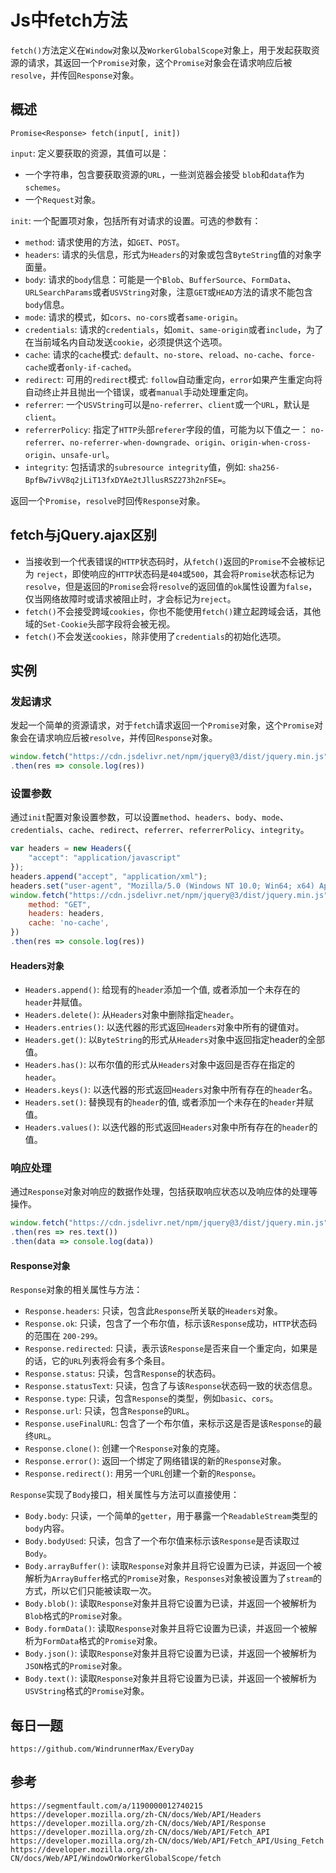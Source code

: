 # Js中fetch方法
`fetch()`方法定义在`Window`对象以及`WorkerGlobalScope`对象上，用于发起获取资源的请求，其返回一个`Promise`对象，这个`Promise`对象会在请求响应后被`resolve`，并传回`Response`对象。

## 概述
`Promise<Response> fetch(input[, init])`  

`input`: 定义要获取的资源，其值可以是：
* 一个字符串，包含要获取资源的`URL`，一些浏览器会接受 `blob`和`data`作为`schemes`。
* 一个`Request`对象。  

`init`: 一个配置项对象，包括所有对请求的设置。可选的参数有：
* `method`: 请求使用的方法，如`GET`、`POST`。
* `headers`: 请求的头信息，形式为`Headers`的对象或包含`ByteString`值的对象字面量。
* `body`: 请求的`body`信息：可能是一个`Blob`、`BufferSource`、`FormData`、`URLSearchParams`或者`USVString`对象，注意`GET`或`HEAD`方法的请求不能包含`body`信息。
* `mode`: 请求的模式，如`cors`、`no-cors`或者`same-origin`。
* `credentials`: 请求的`credentials`，如`omit`、`same-origin`或者`include`，为了在当前域名内自动发送`cookie`，必须提供这个选项。
* `cache`: 请求的`cache`模式: `default`、`no-store`、`reload`、`no-cache`、`force-cache`或者`only-if-cached`。
* `redirect`: 可用的`redirect`模式: `follow`自动重定向，`error`如果产生重定向将自动终止并且抛出一个错误，或者`manual`手动处理重定向。
* `referrer`: 一个`USVString`可以是`no-referrer`、`client`或一个`URL`，默认是 `client`。
* `referrerPolicy`: 指定了`HTTP`头部`referer`字段的值，可能为以下值之一： `no-referrer`、`no-referrer-when-downgrade`、`origin`、`origin-when-cross-origin`、`unsafe-url`。
* `integrity`: 包括请求的`subresource integrity`值，例如: `sha256-BpfBw7ivV8q2jLiT13fxDYAe2tJllusRSZ273h2nFSE=`。

返回一个`Promise`，`resolve`时回传`Response`对象。

## fetch与jQuery.ajax区别
* 当接收到一个代表错误的`HTTP`状态码时，从`fetch()`返回的`Promise`不会被标记为 `reject`，即使响应的`HTTP`状态码是`404`或`500`，其会将`Promise`状态标记为 `resolve`，但是返回的`Promise`会将`resolve`的返回值的`ok`属性设置为`false`，仅当网络故障时或请求被阻止时，才会标记为`reject`。
* `fetch()`不会接受跨域`cookies`，你也不能使用`fetch()`建立起跨域会话，其他域的`Set-Cookie`头部字段将会被无视。
* `fetch()`不会发送`cookies`，除非使用了`credentials`的初始化选项。

## 实例

### 发起请求
发起一个简单的资源请求，对于`fetch`请求返回一个`Promise`对象，这个`Promise`对象会在请求响应后被`resolve`，并传回`Response`对象。

```javascript
window.fetch("https://cdn.jsdelivr.net/npm/jquery@3/dist/jquery.min.js")
.then(res => console.log(res))
```
### 设置参数

通过`init`配置对象设置参数，可以设置`method`、`headers`、`body`、`mode`、`credentials`、`cache`、`redirect`、`referrer`、`referrerPolicy`、`integrity`。

```javascript
var headers = new Headers({
    "accept": "application/javascript" 
});
headers.append("accept", "application/xml");
headers.set("user-agent", "Mozilla/5.0 (Windows NT 10.0; Win64; x64) AppleWebKit/537.36 (KHTML, like Gecko) Chrome/81.0.4044.92 Safari/537.36");
window.fetch("https://cdn.jsdelivr.net/npm/jquery@3/dist/jquery.min.js", {
    method: "GET",
    headers: headers,
    cache: 'no-cache',
})
.then(res => console.log(res))
```

#### Headers对象
* `Headers.append()`: 给现有的`header`添加一个值, 或者添加一个未存在的`header`并赋值。
* `Headers.delete()`: 从`Headers`对象中删除指定`header`。
* `Headers.entries()`: 以迭代器的形式返回`Headers`对象中所有的键值对。
* `Headers.get()`: 以`ByteString`的形式从`Headers`对象中返回指定header的全部值。
* `Headers.has()`: 以布尔值的形式从`Headers`对象中返回是否存在指定的`header`。
* `Headers.keys()`: 以迭代器的形式返回`Headers`对象中所有存在的`header`名。
* `Headers.set()`: 替换现有的`header`的值, 或者添加一个未存在的`header`并赋值。
* `Headers.values()`: 以迭代器的形式返回`Headers`对象中所有存在的`header`的值。


### 响应处理

通过`Response`对象对响应的数据作处理，包括获取响应状态以及响应体的处理等操作。

```javascript
window.fetch("https://cdn.jsdelivr.net/npm/jquery@3/dist/jquery.min.js")
.then(res => res.text())
.then(data => console.log(data))
```

#### Response对象
`Response`对象的相关属性与方法：
* `Response.headers`: 只读，包含此`Response`所关联的`Headers`对象。
* `Response.ok`: 只读，包含了一个布尔值，标示该`Response`成功，`HTTP`状态码的范围在 `200-299`。
* `Response.redirected`: 只读，表示该`Response`是否来自一个重定向，如果是的话，它的`URL`列表将会有多个条目。
* `Response.status`: 只读，包含`Response`的状态码。
* `Response.statusText`: 只读，包含了与该`Response`状态码一致的状态信息。
* `Response.type`: 只读，包含`Response`的类型，例如`basic`、`cors`。
* `Response.url`: 只读，包含`Response`的`URL`。
* `Response.useFinalURL`: 包含了一个布尔值，来标示这是否是该`Response`的最终`URL`。
* `Response.clone()`: 创建一个`Response`对象的克隆。
* `Response.error()`: 返回一个绑定了网络错误的新的`Response`对象。
* `Response.redirect()`: 用另一个`URL`创建一个新的`Response`。

`Response`实现了`Body`接口，相关属性与方法可以直接使用：
* `Body.body`: 只读，一个简单的`getter`，用于暴露一个`ReadableStream`类型的`body`内容。
* `Body.bodyUsed`: 只读，包含了一个布尔值来标示该`Response`是否读取过`Body`。
* `Body.arrayBuffer()`: 读取`Response`对象并且将它设置为已读，并返回一个被解析为`ArrayBuffer`格式的`Promise`对象，`Responses`对象被设置为了`stream`的方式，所以它们只能被读取一次。
* `Body.blob()`: 
读取`Response`对象并且将它设置为已读，并返回一个被解析为`Blob`格式的`Promise`对象。
* `Body.formData()`: 
读取`Response`对象并且将它设置为已读，并返回一个被解析为`FormData`格式的`Promise`对象。
* `Body.json()`: 
读取`Response`对象并且将它设置为已读，并返回一个被解析为`JSON`格式的`Promise`对象。
* `Body.text()`: 
读取`Response`对象并且将它设置为已读，并返回一个被解析为`USVString`格式的`Promise`对象。



## 每日一题

```
https://github.com/WindrunnerMax/EveryDay
```

## 参考

```
https://segmentfault.com/a/1190000012740215
https://developer.mozilla.org/zh-CN/docs/Web/API/Headers
https://developer.mozilla.org/zh-CN/docs/Web/API/Response
https://developer.mozilla.org/zh-CN/docs/Web/API/Fetch_API
https://developer.mozilla.org/zh-CN/docs/Web/API/Fetch_API/Using_Fetch
https://developer.mozilla.org/zh-CN/docs/Web/API/WindowOrWorkerGlobalScope/fetch
```
